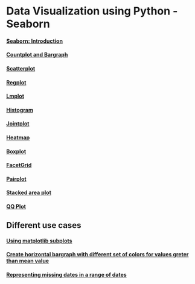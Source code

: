 # Data Visualization using Python - Seaborn

#### [Seaborn: Introduction](https://nbviewer.jupyter.org/github/jeswingeorge/Python-DS-notes/blob/master/Seaborn/Seaborn%20Intro.ipynb)
#### [Countplot and Bargraph](https://nbviewer.jupyter.org/github/jeswingeorge/Python-DS-notes/blob/master/Seaborn/1.%20Bargraph.ipynb)
#### [Scatterplot](https://nbviewer.jupyter.org/github/jeswingeorge/Python-DS-notes/blob/master/Seaborn/2.%20Scatterplot.ipynb)
#### [Regplot](https://nbviewer.jupyter.org/github/jeswingeorge/Python-DS-notes/blob/master/Seaborn/3.%20Regplot.ipynb)
#### [Lmplot](https://nbviewer.jupyter.org/github/jeswingeorge/Python-DS-notes/blob/master/Seaborn/4.%20lmplot.ipynb)
#### [Histogram](https://nbviewer.jupyter.org/github/jeswingeorge/Python-DS-notes/blob/master/Seaborn/5.%20Histogram.ipynb)
#### [Jointplot](https://nbviewer.jupyter.org/github/jeswingeorge/Python-DS-notes/blob/master/Seaborn/6.%20Jointplot.ipynb)
#### [Heatmap](https://nbviewer.jupyter.org/github/jeswingeorge/Python-DS-notes/blob/master/Seaborn/7.Heatmap.ipynb)
#### [Boxplot](https://nbviewer.jupyter.org/github/jeswingeorge/Python-DS-notes/blob/master/Seaborn/8.Boxplot.ipynb)
#### [FacetGrid](https://nbviewer.jupyter.org/github/jeswingeorge/Python-DS-notes/blob/master/Seaborn/9.%20FacetGrid.ipynb)
#### [Pairplot](https://nbviewer.jupyter.org/github/jeswingeorge/Python-DS-notes/blob/master/Seaborn/10.%20Pairplot.ipynb)
#### [Stacked area plot](https://nbviewer.jupyter.org/github/jeswingeorge/Python-DS-notes/blob/master/Miscellaneous/Stacked%20area%20plots.ipynb)
#### [QQ Plot](https://nbviewer.jupyter.org/github/jeswingeorge/Python-DS-notes/blob/master/Seaborn/QQ-plot.ipynb)

## Different use cases

#### [Using matplotlib subplots](https://nbviewer.jupyter.org/github/jeswingeorge/Python-DS-notes/blob/master/Miscellaneous/using_sub-plots.ipynb)

#### [Create horizontal bargraph with different set of colors for values greter than mean value](https://nbviewer.jupyter.org/github/jeswingeorge/Python-DS-notes/blob/master/Miscellaneous/Conditional%20coloring%20of%20bargraphs.ipynb)
#### [Representing missing dates in a range of dates](https://nbviewer.jupyter.org/github/jeswingeorge/Python-DS-notes/blob/master/Miscellaneous/Diagram%20to%20show%20missing%20dates%20in%20data.ipynb)

